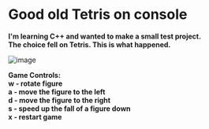 # Good old Tetris on console
**I'm learning C++ and wanted to make a small test project.  
The choice fell on Tetris. This is what happened.**  

![image](https://github.com/user-attachments/assets/4c896f78-d0dd-41ee-baff-5c45ba5ebc77)

**Game Controls:  
w - rotate figure  
a - move the figure to the left  
d - move the figure to the right  
s - speed up the fall of a figure down  
x - restart game**  

